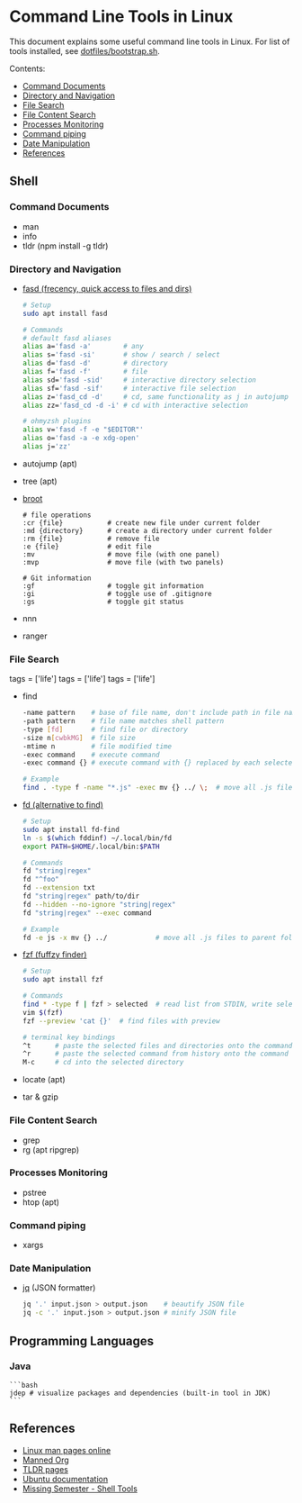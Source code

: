 # Command Line Tools in Linux

This document explains some useful command line tools in Linux. For list
of tools installed, see [dotfiles/bootstrap.sh](https://github.com/alexhyang/dotfiles/blob/main/bootstrap.sh).

Contents:

* [Command Documents](#command-documents)
* [Directory and Navigation](#directory-and-navigation)
* [File Search](#file-search)
* [File Content Search](#file-content-search)
* [Processes Monitoring](#processes-monitoring)
* [Command piping](#command-piping)
* [Date Manipulation](#date-manipulation)
* [References](#references)

## Shell

### Command Documents
*   man
*   info
*   tldr (npm install -g tldr)

### Directory and Navigation
*   [fasd (frecency, quick access to files and dirs)](https://github.com/clvv/fasd)
    ```bash
    # Setup
    sudo apt install fasd

    # Commands
    # default fasd aliases
    alias a='fasd -a'        # any
    alias s='fasd -si'       # show / search / select
    alias d='fasd -d'        # directory
    alias f='fasd -f'        # file
    alias sd='fasd -sid'     # interactive directory selection
    alias sf='fasd -sif'     # interactive file selection
    alias z='fasd_cd -d'     # cd, same functionality as j in autojump
    alias zz='fasd_cd -d -i' # cd with interactive selection

    # ohmyzsh plugins
    alias v='fasd -f -e "$EDITOR"'
    alias o='fasd -a -e xdg-open'
    alias j='zz'
    ```

*   autojump (apt)
*   tree (apt)

*   [broot](https://dystroy.org/broot/file-operations/)
    ```plaintext
    # file operations
    :cr {file}           # create new file under current folder
    :md {directory}      # create a directory under current folder
    :rm {file}           # remove file
    :e {file}            # edit file
    :mv                  # move file (with one panel)
    :mvp                 # move file (with two panels)

    # Git information
    :gf                  # toggle git information
    :gi                  # toggle use of .gitignore
    :gs                  # toggle git status
    ```

*   nnn
*   ranger

### File Search
tags    = ['life']
tags    = ['life']
tags    = ['life']
*   find
    ```bash
    -name pattern    # base of file name, don't include path in file name pattern
    -path pattern    # file name matches shell pattern
    -type [fd]       # find file or directory
    -size n[cwbkMG]  # file size
    -mtime n         # file modified time
    -exec command    # execute command
    -exec command {} # execute command with {} replaced by each selected file name

    # Example
    find . -type f -name "*.js" -exec mv {} ../ \;  # move all .js files to parent folder
    ```

*   [fd (alternative to find)](https://github.com/sharkdp/fd)
    ```bash
    # Setup
    sudo apt install fd-find
    ln -s $(which fddinf) ~/.local/bin/fd
    export PATH=$HOME/.local/bin:$PATH

    # Commands
    fd "string|regex"
    fd "^foo"
    fd --extension txt
    fd "string|regex" path/to/dir
    fd --hidden --no-ignore "string|regex"
    fd "string|regex" --exec command

    # Example
    fd -e js -x mv {} ../            # move all .js files to parent folder
    ```

*   [fzf (fuffzy finder)](https://github.com/junegunn/fzf)
    ```bash
    # Setup
    sudo apt install fzf

    # Commands
    find * -type f | fzf > selected  # read list from STDIN, write selected to STDOUT
    vim $(fzf)
    fzf --preview 'cat {}'  # find files with preview

    # terminal key bindings
    ^t      # paste the selected files and directories onto the command line
    ^r      # paste the selected command from history onto the command line
    M-c     # cd into the selected directory

    ```

*   locate (apt)
*   tar & gzip

### File Content Search
*   grep
*   rg (apt ripgrep)

### Processes Monitoring
*   pstree
*   htop (apt)

### Command piping
*   xargs

### Date Manipulation
*   [jq](https://jqlang.github.io/jq/tutorial/) (JSON formatter)
    ```bash
    jq '.' input.json > output.json    # beautify JSON file
    jq -c '.' input.json > output.json # minify JSON file

    ```

## Programming Languages

### Java
    ```bash
    jdep # visualize packages and dependencies (built-in tool in JDK)
    ```

## References
*   [Linux man pages online](https://man7.org/linux/man-pages/)
*   [Manned Org](https://manned.org/)
*   [TLDR pages](https://tldr.sh/)
*   [Ubuntu documentation](https://help.ubuntu.com/community/CommunityHelpWiki)
*   [Missing Semester - Shell Tools](https://missing.csail.mit.edu/2020/shell-tools/)
